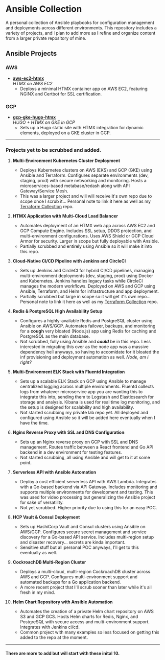 # Ansible Collection

A personal collection of Ansible playbooks for configuration management and deployments across different environments. This repository includes a variety of projects, and I plan to add more as I refine and organize content from a larger private repository of mine.

## Ansible Projects

### AWS
- [**aws-ec2-htmx**](https://github.com/mkonji008/ansible-collection/tree/aws-ec2-htmx)  
  *HTMX on AWS EC2*
  - Deploys a minimal HTMX container app on AWS EC2, featuring NGINX and Certbot for SSL certification.

### GCP
- [**gcp-gke-hugo-htmx**](https://github.com/mkonji008/ansible-collection/tree/gcp-gke-hugo-htmx)  
  *HUGO + HTMX on GKE in GCP*
  - Sets up a Hugo static site with HTMX integration for dynamic elements, deployed on a GKE cluster in GCP.

---

### Projects yet to be scrubbed and added. 

1. **Multi-Environment Kubernetes Cluster Deployment**
   - Deploys Kubernetes clusters on AWS (EKS) and GCP (GKE) using Ansible and Terraform. Configures separate environments (dev, staging, prod) with secure networking and monitoring. Hosts a microservices-based metabase/redash along with API Gateway/Service Mesh.
   - This was a larger project and will will receive it's own repo due to scope once I scrub it...  Personal note to link it here as well as my [Terraform Collection](https://github.com/mkonji008/terraform-collection) repo.

2. **HTMX Application with Multi-Cloud Load Balancer**
   - Automates deployment of an HTMX web app across AWS EC2 and GCP Compute Engine. Includes SSL setup, DDOS protection, and multi-environment configurations. Uses AWS Shield or GCP Cloud Armor for security. Larger in scope but fully deployable with Ansible.
   - Partially scrubbed and entirely using Ansible so it will make it into this repo.

3. **Cloud-Native CI/CD Pipeline with Jenkins and CircleCI**
   - Sets up Jenkins and CircleCI for hybrid CI/CD pipelines, managing multi-environment deployments (dev, staging, prod) using Docker and Kubernetes. Jenkins handles legacy tasks while CircleCI manages the modern workflows. Deployed on AWS and GCP using Ansible, Terraform, and Helm for infrastructure and app deployment.
   - Partially scrubbed but large in scope so it will get it's own repo...  Personal note to link it here as well as my [Terraform Collection](https://github.com/mkonji008/terraform-collection) repo.

4. **Redis & PostgreSQL High Availability Setup**
   - Configures a highly-available Redis and PostgreSQL cluster using Ansible on AWS/GCP. Automates failover, backups, and monitoring for a **cough** very bloated (Node.js) app using Redis for caching and PostgreSQL as the main database.
   - Not scrubbed, fully using Ansible and ***could*** be in this repo. Less interested in migrating this over as the node app was a massive dependency hell anyways, so having to accomidate for it bloated the inf provisioning and deployment automation as well. *Node, am I right?*
      
5. **Multi-Environment ELK Stack with Fluentd Integration**
   - Sets up a scalable ELK Stack on GCP using Ansible to manage centralized logging across multiple environments. Fluentd collects logs from whatever microservice app you are wanting this to integrate this into, sending them to Logstash and Elasticsearch for storage and analysis. Kibana is used for real time log monitoring, and the setup is designed for scalability and high availability.
   - Not started scrubbing my private lab repo yet. All deployed and configured using Ansible so it will be added here eventually when I have the time.

6. **Nginx Reverse Proxy with SSL and DNS Configuration**
   - Sets up an Nginx reverse proxy on GCP with SSL and DNS management. Routes traffic between a React frontend and Go API backend in a dev environment for testing features.
   - Not started scrubbing, all using Ansible and will get to it at some point.

7. **Serverless API with Ansible Automation**
   - Deploy a cost efficient serverless API with AWS Lambda. Integrates with a Go-based backend via API Gateway. Includes monitoring and supports multiple environments for development and testing. This was used for video processing but generalizing the Ansible project for sake of versatility. 
   - Not yet scrubbed. Higher priority due to using this for an easy POC. 

8. **HCP Vault & Consul Deployment**
   - Sets up HashiCorp Vault and Consul clusters using Ansible on AWS/GCP. Configures secure secret management and service discovery for a Go-based API service. Includes multi-region setup and disaster recovery... secrets are kinda important.
   - Sensitive stuff but all personal POC anyways, I'll get to this eventually as well.

9. **CockroachDB Multi-Region Cluster**
   - Deploys a multi-cloud, multi-region CockroachDB cluster across AWS and GCP. Configures multi-environment support and automated backups for a Go application backend.
   - A more recent project that I'll scrub sooner than later while it's all fresh in my mind.
     
10. **Helm Chart Repository with Ansible Automation**
    - Automates the creation of a private Helm chart repository on AWS S3 and GCP GCS. Hosts Helm charts for Redis, Nginx, and PostgreSQL with secure access and multi-environment support. Integrates with Jenkins ci/cd.
    - Common project with many examples so less focused on getting this added to the repo at the moment.

  --- 
#### There are more to add but will start with these inital 10. 
